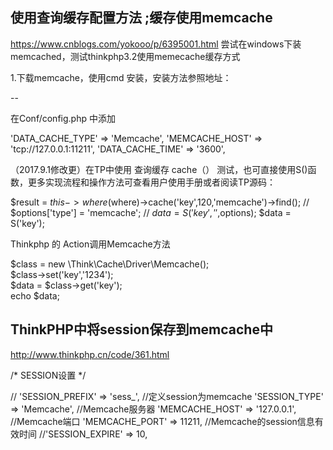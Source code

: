 ## 使用查询缓存配置方法 ;缓存使用memcache
https://www.cnblogs.com/yokooo/p/6395001.html
尝试在windows下装memcached，测试thinkphp3.2使用memecache缓存方式

1.下载memcache，使用cmd 安装，安装方法参照地址：

--

在Conf/config.php 中添加

'DATA_CACHE_TYPE' => 'Memcache',
'MEMCACHE_HOST'   => 'tcp://127.0.0.1:11211', 
'DATA_CACHE_TIME' => '3600',

 

（2017.9.1修改更）在TP中使用 查询缓存 cache（） 测试，也可直接使用S()函数，更多实现流程和操作方法可查看用户使用手册或者阅读TP源码：

$result = $this->where($where)->cache('key',120,'memcache')->find();
// $options['type'] = 'memcache';
// $data = S('key','',$options);
$data = S('key');

Thinkphp 的 Action调用Memcache方法

$class = new \Think\Cache\Driver\Memcache();  
$class->set('key','1234');  
$data = $class->get('key');  
echo $data;


## ThinkPHP中将session保存到memcache中
http://www.thinkphp.cn/code/361.html

 /* SESSION设置 */

// 'SESSION_PREFIX' => 'sess_',
//定义session为memcache
'SESSION_TYPE' => 'Memcache',
//Memcache服务器
'MEMCACHE_HOST' => '127.0.0.1',
//Memcache端口
'MEMCACHE_PORT' => 11211,
//Memcache的session信息有效时间
//'SESSION_EXPIRE' => 10,
